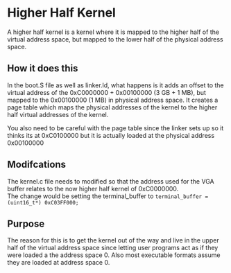 # Higher Half Kernel 
A higher half kernel is a kernel where it is mapped to the higher half of the virtual address space, but mapped to the lower half of the physical address space. 

## How it does this 
In the boot.S file as well as linker.ld, what happens is it adds an offset to the virtual address of the 0xC0000000 + 0x00100000 (3 GB + 1 MB), but mapped to the 0x00100000 (1 MB) in physical address space. 
It creates a page table which maps the physical addresses of the kernel to the higher half virtual addresses of the kernel. 

You also need to be careful with the page table since the linker sets up so it thinks its at 0xC0100000 but it is actually loaded at the physical address 0x00100000

## Modifcations 
The kernel.c file needs to modified so that the address used for the VGA buffer relates to the now higher half kernel of 0xC0000000.  
The change would be setting the terminal_buffer to  ```terminal_buffer = (uint16_t*) 0xC03FF000;```

## Purpose
The reason for this is to get the kernel out of the way and live in the upper half of the virtual address space since letting user programs act as if they were loaded a the address space 0. Also most executable formats assume they are loaded at address space 0. 
